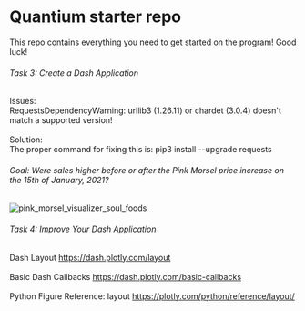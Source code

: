 # Quantium starter repo
This repo contains everything you need to get started on the program! Good luck!


###### Task 3: Create a Dash Application
Issues:
<br/>
RequestsDependencyWarning: urllib3 (1.26.11) or chardet (3.0.4) doesn't match a supported version!
<br/>
<br/>
Solution:
<br/>
The proper command for fixing this is:
pip3 install --upgrade requests

###### Goal: Were sales higher before or after the Pink Morsel price increase on the 15th of January, 2021?
![pink_morsel_visualizer_soul_foods](https://user-images.githubusercontent.com/95735163/181996238-35c5c308-efce-4d39-a8fe-6f579e78f480.PNG)

###### Task 4: Improve Your Dash Application
Dash Layout
https://dash.plotly.com/layout
<br/>
<br/>
Basic Dash Callbacks
https://dash.plotly.com/basic-callbacks
<br/>
<br/>
Python Figure Reference: layout
https://plotly.com/python/reference/layout/
